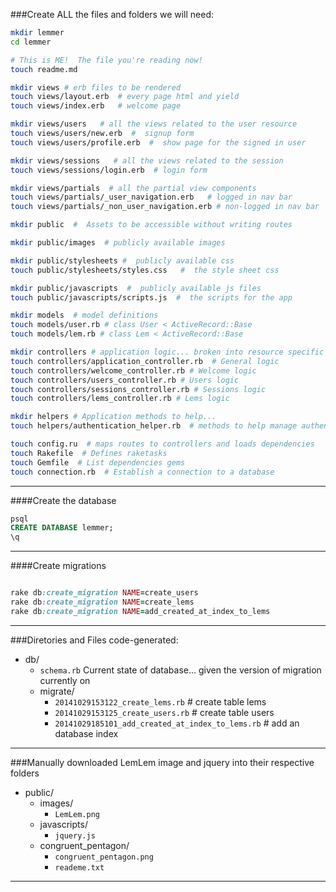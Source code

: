 

###Create ALL the files and folders we will need:
```bash
mkdir lemmer
cd lemmer

# This is ME!  The file you're reading now!
touch readme.md  

mkdir views # erb files to be rendered
touch views/layout.erb  # every page html and yield
touch views/index.erb   # welcome page

mkdir views/users   # all the views related to the user resource
touch views/users/new.erb  #  signup form
touch views/users/profile.erb  #  show page for the signed in user

mkdir views/sessions   # all the views related to the session
touch views/sessions/login.erb  # login form

mkdir views/partials  # all the partial view components
touch views/partials/_user_navigation.erb   # logged in nav bar
touch views/partials/_non_user_navigation.erb # non-logged in nav bar

mkdir public  #  Assets to be accessible without writing routes

mkdir public/images  # publicly available images

mkdir public/stylesheets #  publicly available css
touch public/stylesheets/styles.css   #  the style sheet css

mkdir public/javascripts  #  publicly available js files
touch public/javascripts/scripts.js  #  the scripts for the app

mkdir models  # model definitions
touch models/user.rb # class User < ActiveRecord::Base
touch models/lem.rb # class Lem < ActiveRecord::Base

mkdir controllers # application logic... broken into resource specific files
touch controllers/application_controller.rb  # General logic
touch controllers/welcome_controller.rb # Welcome logic
touch controllers/users_controller.rb # Users logic
touch controllers/sessions_controller.rb # Sessions logic
touch controllers/lems_controller.rb # Lems logic

mkdir helpers # Application methods to help...
touch helpers/authentication_helper.rb  # methods to help manage authentication

touch config.ru  # maps routes to controllers and loads dependencies
touch Rakefile  # Defines raketasks
touch Gemfile  # List dependencies gems
touch connection.rb  # Establish a connection to a database
```

---

####Create the database
```sql
psql
CREATE DATABASE lemmer;
\q
```

---

####Create migrations
```ruby

rake db:create_migration NAME=create_users
rake db:create_migration NAME=create_lems
rake db:create_migration NAME=add_created_at_index_to_lems

```
---

###Diretories and Files code-generated:
- db/
  - `schema.rb`  Current state of database... given the version of migration currently on
  - migrate/
    - `20141029153122_create_lems.rb`   # create table lems
    - `20141029153125_create_users.rb` # create table users
    - `20141029185101_add_created_at_index_to_lems.rb`  # add an database index


---

###Manually downloaded LemLem image and jquery into their respective folders
- public/
  - images/
    - `LemLem.png`
  - javascripts/
    - `jquery.js`
  - congruent_pentagon/
    - `congruent_pentagon.png`
    - `reademe.txt`
---
